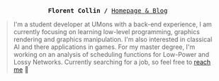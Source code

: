 <p><pre align="center">
<strong>Florent Collin /</strong> <a href="https://florentcollin.github.io/">Homepage & Blog</a></pre></p>


> I'm a student developer at UMons with a back-end experience, I am currently focusing on learning low-level programming, graphics rendering and graphics manipulation.
> I'm also interested in classical AI and there applications in games. For my master degree, I'm working on an analysis of scheduling functions for Low-Power and Lossy Networks.
> Currently searching for a job, so feel free to <a href="mailto:florentcollinpro@gmail.com">reach me</a> 👋
